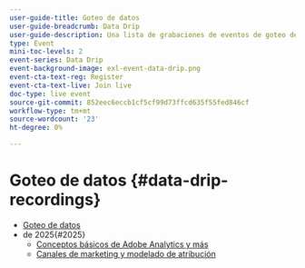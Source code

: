 ```yaml
---
user-guide-title: Goteo de datos
user-guide-breadcrumb: Data Drip
user-guide-description: Una lista de grabaciones de eventos de goteo de datos
type: Event
mini-toc-levels: 2
event-series: Data Drip
event-background-image: exl-event-data-drip.png
event-cta-text-reg: Register
event-cta-text-live: Join live
doc-type: live event
source-git-commit: 852eec6eccb1cf5cf99d73ffcd635f55fed846cf
workflow-type: tm+mt
source-wordcount: '23'
ht-degree: 0%

---
```



# Goteo de datos {#data-drip-recordings}

+ [Goteo de datos](overview.md)
+ de 2025{#2025}
   + [Conceptos básicos de Adobe Analytics y más](2025/adobe-analytics-basics-beyond.md)
   + [Canales de marketing y modelado de atribución](2025/marketing-channel-attribution-modeling.md)


